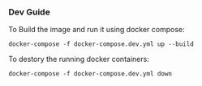 ### Dev Guide

To Build the image and run it using docker compose:
```
docker-compose -f docker-compose.dev.yml up --build

```

To destory the running docker containers:
```
docker-compose -f docker-compose.dev.yml down
```